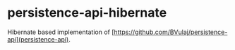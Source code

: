 persistence-api-hibernate
=========================

Hibernate based implementation of [https://github.com/BVulaj/persistence-api](persistence-api).
